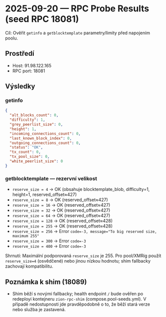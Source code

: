 # 2025-09-20 — RPC Probe Results (seed RPC 18081)

Cíl: Ověřit `getinfo` a `getblocktemplate` parametry/limity před napojením poolu.

## Prostředí
- Host: 91.98.122.165
- RPC port: 18081

## Výsledky

### getinfo
```json
{
  "alt_blocks_count": 0,
  "difficulty": 1,
  "grey_peerlist_size": 0,
  "height": 1,
  "incoming_connections_count": 0,
  "last_known_block_index": 0,
  "outgoing_connections_count": 0,
  "status": "OK",
  "tx_count": 0,
  "tx_pool_size": 0,
  "white_peerlist_size": 0
}
```

### getblocktemplate — rezervní velikost
- `reserve_size = 4` → OK (obsahuje blocktemplate_blob, difficulty=1, height=1, reserved_offset≈427)
- `reserve_size = 8` → OK (reserved_offset≈427)
- `reserve_size = 16` → OK (reserved_offset≈427)
- `reserve_size = 32` → OK (reserved_offset≈427)
- `reserve_size = 64` → OK (reserved_offset≈427)
- `reserve_size = 128` → OK (reserved_offset≈428)
- `reserve_size = 255` → OK (reserved_offset≈428)
- `reserve_size = 256` → Error `code=-3, message="To big reserved size, maximum 255"`
- `reserve_size = 300` → Error `code=-3`
- `reserve_size = 400` → Error `code=-3`

Shrnutí: Maximální podporovaná `reserve_size` je 255. Pro pool/XMRig použít `reserve_size=4` (osvědčené) nebo jinou nízkou hodnotu; shim fallbacky zachovají kompatibilitu.

## Poznámka k shim (18089)
- Shim běží s novými fallbacky; health endpoint `/` bude ověřen po redeployi kontejneru `zion-rpc-shim` (compose.pool-seeds.yml). V případě nedostupnosti jde pravděpodobně o to, že běží stará verze nebo služba je zastavená.
